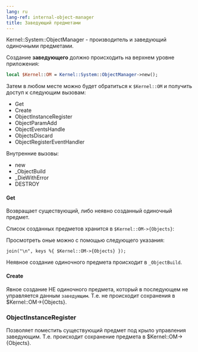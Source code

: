 ```yaml
---
lang: ru
lang-ref: internal-object-manager
title: Заведующий предметами
---
```


Kernel::System::ObjectManager - производитель и заведующий одиночными
предметами.

Создание **заведующего** должно происходить на верхнем уровне приложения:

```perl
local $Kernel::OM = Kernel::System::ObjectManager->new();
```

Затем в любом месте можно будет обратиться к `$Kernel::OM` и получить доступ к
следующим вызовам:

- Get
- Create
- ObjectInstanceRegister
- ObjectParamAdd
- ObjectEventsHandle
- ObjectsDiscard
- ObjectRegisterEventHandler

Внутренние вызовы:

- new
- \_ObjectBuild
- \_DieWithError
- DESTROY

#### Get

Возвращает существующий, либо неявно созданный одиночный предмет.

Список созданных предметов хранится в `$Kernel::OM->{Objects}`:

Просмотреть оные можно с помощью следующего указания:

```
join("\n", keys %{ $Kernel::OM->{Objects} });
```

Неявное создание одиночного предмета происходит в `_ObjectBuild`.

#### Create

Явное создание НЕ одиночного предмета, который в последующем не управляется
данным `заведующим`. Т.е. не происходит сохранения в $Kernel::OM->{Objects}.

### ObjectInstanceRegister

Позволяет поместить существующий предмет под крыло управления заведующим. Т.е.
происходит сохранение предмета в $Kernel::OM->{Objects}.
